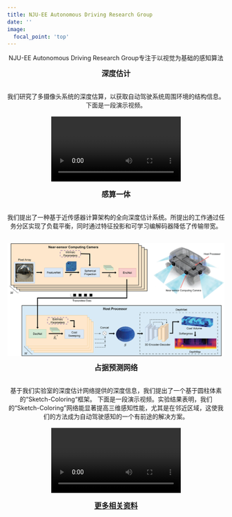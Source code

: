 ```yaml
---
title: NJU-EE Autonomous Driving Research Group
date: ''
image:
  focal_point: 'top'
---
```


<!--more-->
<center>NJU-EE Autonomous Driving Research Group专注于以视觉为基础的感知算法<center>

<p><center><big><b> 深度估计 </center></big></b></p> <br> 我们研究了多摄像头系统的深度估算，以获取自动驾驶系统周围环境的结构信息。下面是一段演示视频。  <br><br> <video src="ground1.mp4" autoplay="autoplay" loop="loop" controls="controls"></video>

<p><center><big><b> 感算一体 </center></big></b></p> <br> 我们提出了一种基于近传感器计算架构的全向深度估计系统。所提出的工作通过任务分区实现了负载平衡，同时通过特征投影和可学习编解码器降低了传输带宽。<br><br> <p><img  src="Fig2.drawio.png" align="center" width="1250"  /> </p>

<p><center><big><b> 占据预测网络 </center></big></b></p> <br>  基于我们实验室的深度估计网络提供的深度信息，我们提出了一个基于圆柱体素的“Sketch-Coloring“框架。 下面是一段演示视频。实验结果表明，我们的“Sketch-Coloring”网络能显著提高三维感知性能，尤其是在邻近区域，这使我们的方法成为自动驾驶感知的一个有前途的解决方案。<br><br> <video src="occ_output_subtitle.mp4" loop="loop" controls="controls"></video>

<p><center><big><b><a href="https://nju-ee.github.io/Autonomous_Driving_Research_Group.page" title="NJU-EE Autonomous Driving Research Group">更多相关资料</a></center></big></b></p>
